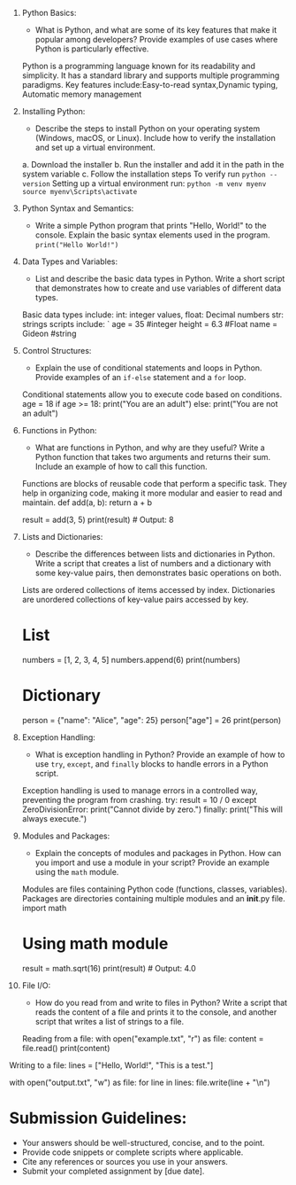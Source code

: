 1. Python Basics:
   - What is Python, and what are some of its key features that make it popular among developers? Provide examples of use cases where Python is particularly effective.

   Python is a programming language known for its readability and simplicity. It has a standard library and supports multiple programming paradigms. Key features include:Easy-to-read syntax,Dynamic typing, Automatic memory management

2. Installing Python:
   - Describe the steps to install Python on your operating system (Windows, macOS, or Linux). Include how to verify the installation and set up a virtual environment.

   a. Download the installer
   b. Run the installer and add it in the path in the system variable
   c. Follow the installation steps
   To verify run `python --version`
   Setting up a virtual environment run:
   `python -m venv myenv
   source myenv\Scripts\activate`

3. Python Syntax and Semantics:
   - Write a simple Python program that prints "Hello, World!" to the console. Explain the basic syntax elements used in the program.
   `print("Hello World!")`

4. Data Types and Variables:
   - List and describe the basic data types in Python. Write a short script that demonstrates how to create and use variables of different data types.

   Basic data types include:
   int: integer values,
   float: Decimal numbers
   str: strings
   scripts include:
   `
   age = 35 #integer
   height = 6.3 #Float
   name = Gideon #string

5. Control Structures:
   - Explain the use of conditional statements and loops in Python. Provide examples of an `if-else` statement and a `for` loop.

   Conditional statements allow you to execute code based on conditions.
   age = 18
   if age >= 18:
      print("You are an adult")
   else:
      print("You are not an adult")

6. Functions in Python:
   - What are functions in Python, and why are they useful? Write a Python function that takes two arguments and returns their sum. Include an example of how to call this function.

   Functions are blocks of reusable code that perform a specific task. They help in organizing code, making it more modular and easier to read and maintain.
   def add(a, b):
    return a + b

   result = add(3, 5)
   print(result)  # Output: 8


7. Lists and Dictionaries:
   - Describe the differences between lists and dictionaries in Python. Write a script that creates a list of numbers and a dictionary with some key-value pairs, then demonstrates basic operations on both.

   Lists are ordered collections of items accessed by index.
   Dictionaries are unordered collections of key-value pairs accessed by key.
   # List
   numbers = [1, 2, 3, 4, 5]
   numbers.append(6)
   print(numbers)

   # Dictionary
   person = {"name": "Alice", "age": 25}
   person["age"] = 26
   print(person)


8. Exception Handling:
   - What is exception handling in Python? Provide an example of how to use `try`, `except`, and `finally` blocks to handle errors in a Python script.
     
   Exception handling is used to manage errors in a controlled way, preventing the program from crashing.
    try:
      result = 10 / 0
   except ZeroDivisionError:
      print("Cannot divide by zero.")
   finally:
      print("This will always execute.")

9. Modules and Packages:
   - Explain the concepts of modules and packages in Python. How can you import and use a module in your script? Provide an example using the `math` module.

   Modules are files containing Python code (functions, classes, variables). 
   Packages are directories containing multiple modules and an __init__.py file.
   import math

   # Using math module
   result = math.sqrt(16)
   print(result)  # Output: 4.0


10. File I/O:
    - How do you read from and write to files in Python? Write a script that reads the content of a file and prints it to the console, and another script that writes a list of strings to a file.

    Reading from a file:
    with open("example.txt", "r") as file:
    content = file.read()
    print(content)

   Writing to a file:
   lines = ["Hello, World!", "This is a test."]

   with open("output.txt", "w") as file:
    for line in lines:
        file.write(line + "\n")

# Submission Guidelines:
- Your answers should be well-structured, concise, and to the point.
- Provide code snippets or complete scripts where applicable.
- Cite any references or sources you use in your answers.
- Submit your completed assignment by [due date].